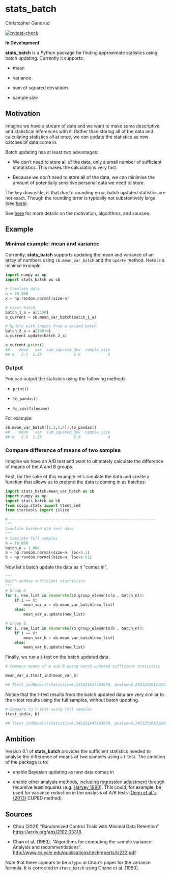 stats\_batch
================
Christopher Gandrud

[![pytest-check](https://github.com/christophergandrud/stats_batch/actions/workflows/test-stats-batch.yaml/badge.svg)](https://github.com/christophergandrud/stats_batch/actions)

**In Development**

**stats\_batch** is a Python package for finding approximate statistics
using batch updating. Currently it supports:

- mean

- variance

- sum of squared deviations

- sample size

## Motivation

Imagine we have a stream of data and we want to make some descriptive
and statistical inferences with it. Rather than storing all of the data
and calculating statistics all at once, we can update the statistics as
new batches of data come in.

Batch updating has at least two advantages:

-   We don’t need to store all of the data, only a small number of
    sufficient statatistics. This makes the calculations very fast.

-   Because we don’t need to store all of the data, we can minimise the
    amount of potentially sensitive personal data we need to store.

The key downside, is that due to rounding error, batch updated
statistics are not exact. Though the rounding error is typically not
substantively large (see [here](https://elegant-heyrovsky-54a43f.netlify.app/privacy-first-ds-mean-var.html)).

See
[here](https://elegant-heyrovsky-54a43f.netlify.app/privacy-first-ds-mean-var.html)
for more details on the motivation, algorithms, and sources.

## Example

### Minimal example: mean and variance

Currently, **stats_batch** supports updating the mean and variance of an array of numbers using `sb.mean_var_batch` and the `update` method. 
Here is a minimal example

``` python
import numpy as np
import stats_batch as sb

# Simulate data
n = 10_000
x = np.random.normal(size=n)

# First batch
batch_1_a = a[:100]  
a_current = sb.mean_var_batch(batch_1_a)

# Update with inputs from a second batch
batch_2_a = a[100:n]
a_current.update(batch_2_a)

a_current.print()
##    mean   var  sum_squared_dev  sample_size
## 0   2.5  1.25              5.0            4
```

### Output

You can output the statistics using the following methods:

- `print()`

- `to_pandas()`

- `to_csv(filename)`

For example:

```python
sb.mean_var_batch([1,2,3,4]).to_pandas()
##    mean   var  sum_squared_dev  sample_size
## 0   2.5  1.25              5.0            4
```

### Compare difference of means of two samples

Imagine we have an A/B test and want to ultimately calculate the
difference of means of the A and B groups.

First, for the sake of this example let’s simulate the data and create a
function that allows us to pretend the data is coming in as batches:

```python
import stats_batch.mean_var_batch as sb
import numpy as np
import stats_batch as sb
from scipy.stats import ttest_ind
from itertools import islice

# ----------------------------------------------------------------
"""
Simulate batched A/B test data
"""
# Simulate full samples
n = 10_000
batch_n = 1_000
a = np.random.normal(size=n, loc=0.1)
b = np.random.normal(size=n, loc=0.01)
```

Now let's batch update the data as it "comes in".

```python
"""
Batch update sufficient stattistics
"""
# Group A
for i, new_list in enumerate(sb.group_elements(a , batch_n)):
    if i == 0:
        mean_var_a = sb.mean_var_batch(new_list)
    else:
        mean_var_a.update(new_list)

# Group B
for i, new_list in enumerate(sb.group_elements(b , batch_n)):
    if i == 0:
        mean_var_b = sb.mean_var_batch(new_list)
    else:
        mean_var_b.update(new_list)
```

Finally, we run a t-test on the batch updated data. 

```python
# Compare means of A and B using batch updated sufficient statistics

mean_var_a.ttest_ind(mean_var_b)

## Ttest_indResult(statistic=6.541321847403076, pvalue=6.245323161218439e-11)
```

Notice that the t-test results from the batch updated data are very similar to the t-test results using the full samples, without batch updating.

```python
# Compare to t-test using full samples
ttest_ind(a, b)

## Ttest_indResult(statistic=6.541321847403074, pvalue=6.245323161218484e-11)
```

## Ambition

Version 0.1 of **stats_batch** provides the sufficient statistics needed to analyse the difference of means of two samples using a t-test. The ambition of the package is to:

- enable Bayesian updating as new data comes in

- enable other analysis methods, including regression adjustment through recursive least squares (e.g. [Harvey 1990](https://mitpress.mit.edu/books/econometric-analysis-time-series-second-edition)). This could, for example, be used for variance reduction in the analysis of A/B tests ([Deng et al.'s (2013)](https://exp-platform.com/Documents/2013-02-CUPED-ImprovingSensitivityOfControlledExperiments.pdf) CUPED method). 

## Sources

- Chou (2021) "Randomized Control Trials with Minimal Data Retention" <https://arxiv.org/abs/2102.03316>.

- Chan et al. (1983). "Algorithms for computing the sample variance: Analysis and recommendations". <http://www.cs.yale.edu/publications/techreports/tr222.pdf>

Note that there appears to be a typo in Chou's paper for the variance formula. It is corrected in `stats_batch` using Chane et al. (1983).
